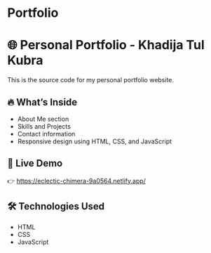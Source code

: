 # Portfolio
# 🌐 Personal Portfolio - Khadija Tul Kubra

This is the source code for my personal portfolio website.


## 🔥 What’s Inside

- About Me section
- Skills and Projects
- Contact information
- Responsive design using HTML, CSS, and JavaScript

## 📌 Live Demo

👉 https://eclectic-chimera-9a0564.netlify.app/

## 🛠 Technologies Used

- HTML
- CSS
- JavaScript





